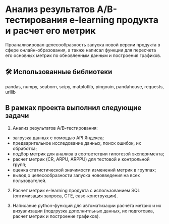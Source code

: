 
# Анализ результатов A/B-тестирования e-learning продукта и расчет его метрик

Проанализировал целесообразность запуска новой версии продукта в сфере онлайн-образования, а также написал функции для пересчета его основных метрик по обновленным данным и построения графиков.
## 🛠 Использованные библиотеки
pandas, numpy, seaborn, scipy, matplotlib, pingouin, pandahouse, requests, urllib


## В рамках проекта выполнил следующие задачи
1. Анализ результатов А/В-тестирования:
- загрузка данных с помощью API Яндекса;
- предварительное исследование данных, поиск ошибок, их обработка;
- подбор метрик для анализа в соответствии гипотезой эксперимента;
- расчет метрик (CR, ARPU, ARPPU) для тестовой и контрольной групп;
- оценка статистической значимости изменений метрик в группах;
- вывод о целесообразности запуска нововведения на всех пользователей.

2. Расчет метрик e-learning продукта с использованием SQL (оптимизация запроса, CTE, case-конструкции).

3. Написание python-функций для автоматизации расчета метрик и их визуализации (подгрузка дополнитльных данных, их подготовка, расчет метрик и построение графиков).
